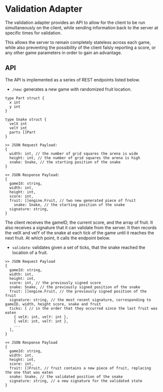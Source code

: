 # Validation Adapter
The validation adapter provides an API to allow for the client to be run simultaneously on the client, while sending information back to the server at specific times for validation.

This allows the server to remain completely stateless across each game, while also preventing the possibility of the client falsly reporting a score, or any other game parameters in order to gain an advantage.

## API
The API is implemented as a series of REST endpoints listed below.

- `/new`: generates a new game with randomized fruit location.
```golang
type Part struct {
  x int
  y int
}

type Snake struct {
  velX int
  velY int
  parts []Part
}

>> JSON Request Payload:
{
  width: int, // the number of grid squares the arena is wide
  height: int, // the number of grid squares the arena is high
  snake: Snake, // the starting position of the snake
}

<< JSON Response Payload:
{
  gameId: string,
  width: int,
  height: int,
  score: int,
  fruit: []engine.Fruit, // two new generated piece of fruit
	snake: Snake, // the starting position of the snake
  signature: string,
}
```

The client receives the gameID, the current score, and the array of fruit. It also receives a signature that it can validate from the server. It then records the velX and velY of the snake at each tick of the game until it reaches the next fruit. At which point, it calls the endpoint below.

- `validate`: validates given a set of ticks, that the snake reached the location of a fruit.
```golang
>> JSON Request Payload
{
  gameId: string,
  width: int,
  height: int,
  score: int, // the previously signed score
  snake: Snake, // the previously signed position of the snake
  fruit: []engine.Fruit, // the previously signed position of the fruit
  signature: string, // the most recent signature, corresponding to gameID, width, height score, snake and fruit
  ticks: [ // in the order that they occurred since the last fruit was eaten
    { velX: int, velY: int },
    { velX: int, velY: int },
    ...
  ],
}

<< JSON Response Payload
{
  gameId: string,
  width: int,
  height: int,
  score: int,
  fruit: []Fruit, // fruit contains a new piece of fruit, replacing the one that was eaten
  snake: Snake, // the validated position of the snake
  signature: string, // a new signature for the validated state
}
```
